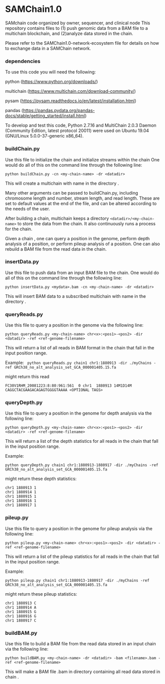 # SAMChain1.0
SAMchain code organized by owner, sequencer, and clinical node 
This repository contains files to (1) push genomic data from a BAM file to a multichain blockchain, and (2)analyze data stored in the chain.

Please refer to the SAMChain1.0-network-ecosystem file for details on how to exchange data in a SAMChain network. 

### dependencies
To use this code you will need the following:

python (https://www.python.org/downloads/)

multichain (https://www.multichain.com/download-community/)

pysam (https://pysam.readthedocs.io/en/latest/installation.html)

pandas (https://pandas.pydata.org/pandas-docs/stable/getting_started/install.html)

To develop and test this code, Python 2.7.16 and MultiChain 2.0.3 Daemon (Community Edition, latest protocol 20011) were used on Ubuntu 19.04 (GNU/Linux 5.0.0-37-generic x86_64).

### buildChain.py
Use this file to initialize the chain and initialize streams within the chain
One would do all of this on the command line through the following line:

``` python buildChain.py -cn <my-chain-name> -dr <datadir> ```
  
This will create a multichain with name <my-chain-name> in the directory <datadir>. 
  
Many other arguments can be passed to buildChain.py, including chromosome length and number, stream length, and read length. These are set to default values at the end of the file, and can be altered according to the needs of the user. 

After building a chain, multichain keeps a directory ```<datadir>/<my-chain-name>``` to store the data from the chain. It also continuously runs a process for the chain.
  

Given a chain <my-chain-name>, one can query a position in the genome, perform depth analysis of a position, or perform pileup analysis of a position. One can also rebuild a BAM file from the read data in the chain.


### insertData.py
Use this file to push data from an input BAM file to the chain.
One would do all of this on the command line through the following line:

``` python insertData.py <mydata>.bam -cn <my-chain-name> -dr <datadir> ```
  
This will insert BAM data to a subscribed multichain with name <my-chain-name> in the directory <datadir>.   

### queryReads.py

Use this file to query a position in the genome via the following line:

``` python queryReads.py <my-chain-name> chr<x>:<pos1>-<pos2> -dir <datadir> -ref <ref-genome-filename> ```

This will return a list of all reads in BAM format in the chain that fall in the input position range. 

Example:
``` python queryReads.py chain1 chr1:1880913 -dir ./myChains -ref GRCh38_no_alt_analysis_set_GCA_000001405.15.fa```

might return this read

```FC30V1RHM_20081223:8:80:961:561  0 chr1  1880913 14M1D14M  CAGGCTACGAAGACAGAGTGGGGTAAAA <OPTIONAL TAGS>```


### queryDepth.py


Use this file to query a position in the genome for depth analysis via the following line:

``` python queryDepth.py <my-chain-name> chr<x>:<pos1>-<pos2> -dir <datadir> -ref <ref-genome-filename> ```

This will return a list of the depth statistics for all reads in the chain that fall in the input position range.

Example:

``` python queryDepth.py chain1 chr1:1880913-1880917 -dir ./myChains -ref GRCh38_no_alt_analysis_set_GCA_000001405.15.fa ```

might return these depth statistics:

```
chr1 1880913 1
chr1 1880914 1
chr1 1880915 1
chr1 1880916 1
chr1 1880917 1 
```
### pileup.py


Use this file to query a position in the genome for pileup analysis via the following line:

``` python pileup.py <my-chain-name> chr<x>:<pos1>-<pos2> -dir <datadir> -ref <ref-genome-filename> ```

This will return a list of the pileup statistics for all reads in the chain that fall in the input position range.

Example:

``` python pileup.py chain1 chr1:1880913-1880917 -dir ./myChains -ref GRCh38_no_alt_analysis_set_GCA_000001405.15.fa ```

might return these pileup statistics:

```
chr1 1880913 C
chr1 1880914 A
chr1 1880915 G
chr1 1880916 G
chr1 1880917 C 
```

### buildBAM.py


Use this file to build a BAM file from the read data stored in an input chain via the following line:

``` python buildBAM.py <my-chain-name> -dr <datadir> -bam <filename>.bam -ref <ref-genome-filename> ```

This will make a BAM file <filename>.bam in directory containing all read data stored in chain <my-chain-name>.
